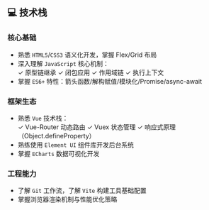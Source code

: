 ## 💻 技术栈

### 核心基础

- 熟悉 `HTML5`/`CSS3` 语义化开发，掌握 Flex/Grid 布局
- 深入理解 `JavaScript` 核心机制：  
  ✓ 原型链继承 ✓ 闭包应用 ✓ 作用域链 ✓ 执行上下文
- 掌握 `ES6+` 特性：箭头函数/解构赋值/模块化/Promise/async-await

### 框架生态

- 熟悉 `Vue` 技术栈：  
  ✓ Vue-Router 动态路由 ✓ Vuex 状态管理 ✓ 响应式原理（Object.defineProperty）
- 熟练使用 `Element UI` 组件库开发后台系统
- 掌握 `ECharts` 数据可视化开发

### 工程能力

- 了解 `Git` 工作流，了解 `Vite` 构建工具基础配置
- 掌握浏览器渲染机制与性能优化策略
